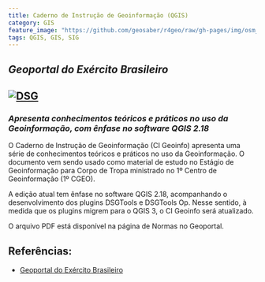 ```yaml
---
title: Caderno de Instrução de Geoinformação (QGIS)
category: GIS
feature_image: "https://github.com/geosaber/r4geo/raw/gh-pages/img/osm_bkground.png"
tags: QGIS, GIS, SIG
---
```


## ***Geoportal do Exército Brasileiro***

[![DSG](https://github.com/geosaber/r4geo/raw/gh-pages/img/Geoinformacao.png)](http://www.geoportal.eb.mil.br/portal/inde2)
---
### *Apresenta conhecimentos teóricos e práticos no uso da Geoinformação, com ênfase no software QGIS 2.18*
O Caderno de Instrução de Geoinformação (CI Geoinfo) apresenta uma série de conhecimentos teóricos e práticos no uso da Geoinformação.
O documento vem sendo usado como material de estudo no Estágio de Geoinformação para Corpo de Tropa ministrado no 1º Centro de Geoinformação (1º CGEO).

A edição atual tem ênfase no software QGIS 2.18, acompanhando o desenvolvimento dos plugins DSGTools e DSGTools Op. Nesse sentido, à medida que os plugins migrem para o QGIS 3, o CI Geoinfo será atualizado.

O arquivo PDF está disponível na página de Normas no Geoportal.

## Referências:
- [Geoportal do Exército Brasileiro](http://www.geoportal.eb.mil.br/portal/component/content/article/50-noticias/233-adgv3-cigeoinfo?Itemid=142)
